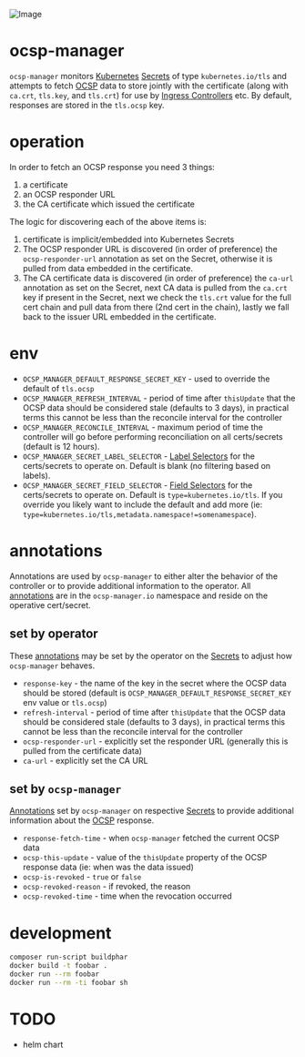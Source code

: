 ![Image](https://img.shields.io/github/actions/workflow/status/ocsp-manager/ocsp-manager/main.yml?branch=main&style=flat-square)

# ocsp-manager

`ocsp-manager` monitors [Kubernetes](https://kubernetes.io)
[Secrets](https://kubernetes.io/docs/concepts/configuration/secret/) of type `kubernetes.io/tls` and attempts to fetch
[OCSP](https://en.wikipedia.org/wiki/Online_Certificate_Status_Protocol) data to store jointly with the certificate
(along with `ca.crt`, `tls.key`, and `tls.crt`) for use by
[Ingress Controllers](https://kubernetes.io/docs/concepts/services-networking/ingress-controllers/) etc. By default,
responses are stored in the `tls.ocsp` key.

# operation

In order to fetch an OCSP response you need 3 things:

1. a certificate
1. an OCSP responder URL
1. the CA certificate which issued the certificate

The logic for discovering each of the above items is:

1. certificate is implicit/embedded into Kubernetes Secrets
2. The OCSP responder URL is discovered (in order of preference) the `ocsp-responder-url` annotation as set on the
Secret, otherwise it is pulled from data embedded in the certificate.
3. The CA certificate data is discovered (in order of preference) the `ca-url` annotation as set on the Secret, next CA
data is pulled from the `ca.crt` key if present in the Secret, next we check the `tls.crt` value for the full cert chain
and pull data from there (2nd cert in the chain), lastly we fall back to the issuer URL embedded in the certificate.

# env

- `OCSP_MANAGER_DEFAULT_RESPONSE_SECRET_KEY` - used to override the default of `tls.ocsp`
- `OCSP_MANAGER_REFRESH_INTERVAL` - period of time after `thisUpdate` that the OCSP data should be considered stale
(defaults to 3 days), in practical terms this cannot be less than the reconcile interval for the controller
- `OCSP_MANAGER_RECONCILE_INTERVAL` - maximum period of time the controller will go before performing reconciliation
on all certs/secrets (default is 12 hours).
- `OCSP_MANAGER_SECRET_LABEL_SELECTOR` - [Label Selectors](https://kubernetes.io/docs/concepts/overview/working-with-objects/labels/#label-selectors)
for the certs/secrets to operate on. Default is blank (no filtering based on labels).
- `OCSP_MANAGER_SECRET_FIELD_SELECTOR` - [Field Selectors](https://kubernetes.io/docs/concepts/overview/working-with-objects/field-selectors/)
for the certs/secrets to operate on. Default is `type=kubernetes.io/tls`. If you override you likely want to include the
default and add more (ie: `type=kubernetes.io/tls,metadata.namespace!=somenamespace`).

# annotations

Annotations are used by `ocsp-manager` to either alter the behavior of the controller or to provide additional
information to the operator. All
[annotations](https://kubernetes.io/docs/concepts/overview/working-with-objects/annotations/) are in the
`ocsp-manager.io` namespace and reside on the operative cert/secret.

## set by operator

These [annotations](https://kubernetes.io/docs/concepts/overview/working-with-objects/annotations/) may be set by the
operator on the [Secrets](https://kubernetes.io/docs/concepts/configuration/secret/) to adjust how `ocsp-manager`
behaves.

- `response-key` - the name of the key in the secret where the OCSP data should be stored (default is 
`OCSP_MANAGER_DEFAULT_RESPONSE_SECRET_KEY` env value or `tls.ocsp`)
- `refresh-interval` - period of time after `thisUpdate` that the OCSP data should be considered stale (defaults to 3
days), in practical terms this cannot be less than the reconcile interval for the controller
- `ocsp-responder-url` - explicitly set the responder URL (generally this is pulled from the certificate data)
- `ca-url` - explicitly set the CA URL

## set by `ocsp-manager`

[Annotations](https://kubernetes.io/docs/concepts/overview/working-with-objects/annotations/) set by `ocsp-manager` on
respective [Secrets](https://kubernetes.io/docs/concepts/configuration/secret/) to provide additional information about
the [OCSP](https://en.wikipedia.org/wiki/Online_Certificate_Status_Protocol) response.

- `response-fetch-time` - when `ocsp-manager` fetched the current OCSP data
- `ocsp-this-update` - value of the `thisUpdate` property of the OCSP response data (ie: when was the data issued)
- `ocsp-is-revoked` - `true` or `false` 
- `ocsp-revoked-reason` - if revoked, the reason
- `ocsp-revoked-time` - time when the revocation occurred

# development

```bash
composer run-script buildphar
docker build -t foobar .
docker run --rm foobar
docker run --rm -ti foobar sh
```

# TODO

- helm chart
